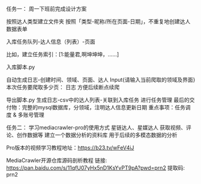 任务一： 周一下班前完成设计方案

按照达人类型建立文件夹
按照「类型-昵称/所在页面-日期」，不重复地创建达人数据表单

入库任务队列-达人信息（列表）-页面

比如，建立任务索引：[1:能量君,啊坤坤坤，……]

入库脚本.py

自动生成日志-创建时间、领域、页面、达人
Input{请输入当前爬取的领域及界面}
本次任务要爬取多少页：
日志
方便后续断点续爬

导出脚本.py
生成日志-csv中的达人列表-关联到入库任务
进行任务管理
最后的交付物：完整的mysql数据库，分领域，注明达人信息更新日期
重点事项：任务调度 & 多账号管理



任务二：    学习mediacrawler-pro的使用方式
星链达人、星媒达人
获取视频、评论、创作数据等
建立一个数据分析的资料库
用于后续的多模态数据的分析


Pro版本的视频学习教程地址：https://b23.tv/wFeV4iJ

MediaCrawler开源仓库源码剖析教程
链接: https://pan.baidu.com/s/11qfU07yHx5nD1KsYvPT9pA?pwd=prn2 提取码: prn2

